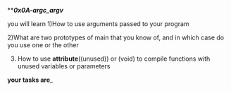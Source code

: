 *************0x0A-argc_argv***********

you will learn 
1)How to use arguments passed to your program

2)What are two prototypes of main that you know of, and in which case do you use one or the other

3) How to use __attribute__((unused)) or (void) to compile functions with unused variables or parameters

______________________your tasks are_______________________



